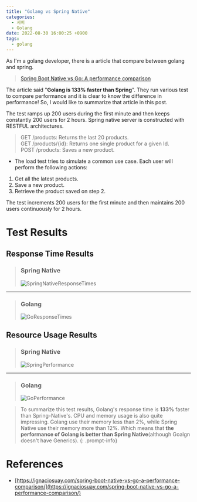 ```yaml
---
title: "Golang vs Spring Native"
categories:
  - 서버
  - Golang
date: 2022-08-30 16:00:25 +0900
tags:
  - golang
---
```


As I'm a golang developer, there is a article that compare between golang and spring.
> [Spring Boot Native vs Go: A performance comparison](https://ignaciosuay.com/spring-boot-native-vs-go-a-performance-comparison/)

The article said "**Golang is 133% faster than Spring**". They run various test to compare performance and it is clear to know the difference in performance! So, I would like to summarize that article in this post.

The test ramps up 200 users during the first minute and then keeps constantly 200 users for 2 hours. Spring native server is constructed with RESTFUL architectures.
> GET /products: Returns the last 20 products.   
> GET /products/{id}: Returns one single product for a given Id.   
> POST /products: Saves a new product.   


* The load test tries to simulate a common use case. Each user will perform the following actions:
1. Get all the latest products.
2. Save a new product.
3. Retrieve the product saved on step 2.

The test increments 200 users for the first minute and then maintains 200 users continuously for 2 hours.
# Test Results
## Response Time Results

> ### Spring Native
> ![SpringNativeResponseTimes](../../assets/p/3/SpringNativeResponseTimes.png)

---------------------------------------

> ### Golang
> ![GoResponseTimes](../../assets/p/3/GoResponseTimes.png)

## Resource Usage Results

> ### Spring Native
>![SpringPerformance](../../assets/p/3/Sprin2Performance-1.png)

---------------------------------------

> ### Golang
> ![GoPerformance](../../assets/p/3/GoPerformance.png)

> To summarize this test results, Golang's response time is **133%** faster than Spring-Native's. CPU and memory usage is also quite impressing. Golang use their memory less than 2%, while Spring Native use their memory more than 12%. Which means that **the performance of Golang is better than Spring Native**(although Goalgn doesn't have Generics).
{: .prompt-info}

# References
* [https://ignaciosuay.com/spring-boot-native-vs-go-a-performance-comparison/](https://ignaciosuay.com/spring-boot-native-vs-go-a-performance-comparison/)